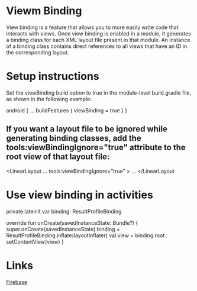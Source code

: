 # Viewm Binding

View binding is a feature that allows you to more easily write code that interacts with views.
Once view binding is enabled in a module, it generates a binding class for each XML layout file present in that module. An instance of a binding class contains direct references to all views that have an ID in the corresponding layout.


# Setup instructions
Set the viewBinding build option to true in the module-level build.gradle file, as shown in the following example:



   android {
    ...
    buildFeatures {
        viewBinding = true
    }
}

## If you want a layout file to be ignored while generating binding classes, add the tools:viewBindingIgnore="true" attribute to the root view of that layout file:

<LinearLayout
        ...
        tools:viewBindingIgnore="true" >
    ...
</LinearLayout
  
# Use view binding in activities
  
  
private lateinit var binding: ResultProfileBinding

override fun onCreate(savedInstanceState: Bundle?) {
    super.onCreate(savedInstanceState)
    binding = ResultProfileBinding.inflate(layoutInflater)
    val view = binding.root
    setContentView(view)
}


# Links
[Firebase](https://developer.android.com/topic/libraries/view-binding)

